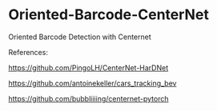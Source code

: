 # Oriented-Barcode-CenterNet
Oriented Barcode Detection with Centernet

References:

https://github.com/PingoLH/CenterNet-HarDNet

https://github.com/antoinekeller/cars_tracking_bev

https://github.com/bubbliiiing/centernet-pytorch
